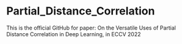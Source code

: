 # Partial_Distance_Correlation
This is the official GitHub for paper: On the Versatile Uses of Partial Distance Correlation in Deep Learning, in ECCV 2022
